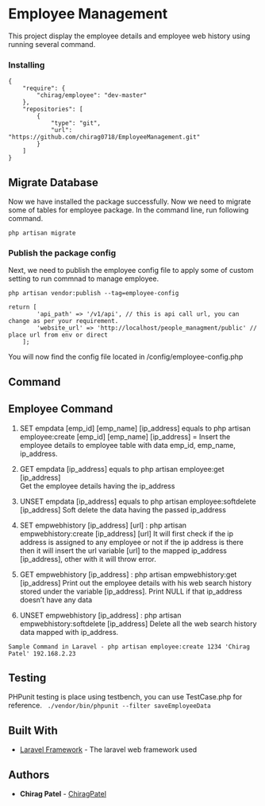 # Employee Management

This project display the employee details and employee web history using running several command.

### Installing
```
{
    "require": {
        "chirag/employee": "dev-master"
    },
    "repositories": [
        {
            "type": "git",
            "url": "https://github.com/chirag0718/EmployeeManagement.git"
        }
    ]
}
```
## Migrate Database

Now we have installed the package successfully. Now we need to migrate some of tables for employee package. In the command line, run following command.
```
php artisan migrate
```

### Publish the package config

Next, we need to publish the employee config file to apply some of custom setting to run commnad to manage employee.

```
php artisan vendor:publish --tag=employee-config

return [
        'api_path' => '/v1/api', // this is api call url, you can change as per your requirement.
        'website_url' => 'http://localhost/people_managment/public' // place url from env or direct
    ];
```


You will now find the config file located in /config/employee-config.php

## Command 

## Employee Command

1. SET empdata [emp_id] [emp_name] [ip_address] equals to php artisan employee:create [emp_id] [emp_name] [ip_address] =  Insert the employee details to employee table with data emp_id, emp_name, ip_address.

2. GET empdata [ip_address] equals to php artisan employee:get  [ip_address]  
 Get the employee details having the ip_address

3. UNSET empdata [ip_address] equals to php artisan employee:softdelete [ip_address]
Soft delete the data  having the passed ip_address

4. SET empwebhistory [ip_address] [url]​ : php artisan empwebhistory:create [ip_address] [url]
It will first check if the ip address is assigned to any employee or not if the ip address is there then it will insert the url  variable [url] to the mapped  ip_address [ip_address], other with it will throw error.

5. GET empwebhistory [ip_address] ​: php artisan empwebhistory:get [ip_address]
Print out the employee details with his web search history  stored under the variable [ip_address]. Print NULL if that ip_address doesn’t have any data

6. UNSET empwebhistory [ip_address]​ : php artisan empwebhistory:softdelete [ip_address]
Delete all the web search history data mapped with ip_address.

```
Sample Command in Laravel - php artisan employee:create 1234 'Chirag Patel' 192.168.2.23
````

## Testing 
PHPunit testing is place using testbench, you can use TestCase.php for reference.
``` ./vendor/bin/phpunit --filter saveEmployeeData```

## Built With

* [Laravel Framework](https://github.com/laravel/laravel) - The laravel web framework used

## Authors

* **Chirag Patel** - [ChiragPatel](hhttps://github.com/chirag0718)

